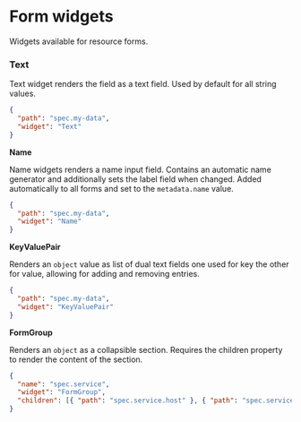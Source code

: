 # Form widgets

Widgets available for resource forms.

### Text

Text widget renders the field as a text field. Used by default for all string values.

```json
{
  "path": "spec.my-data",
  "widget": "Text"
}
```

**Name**

Name widgets renders a name input field. Contains an automatic name generator and additionally sets the label field when changed. Added automatically to all forms and set to the `metadata.name` value.

```json
{
  "path": "spec.my-data",
  "widget": "Name"
}
```

**KeyValuePair**

Renders an `object` value as list of dual text fields one used for key the other for value, allowing for adding and removing entries.

```json
{
  "path": "spec.my-data",
  "widget": "KeyValuePair"
}
```

**FormGroup**

Renders an `object` as a collapsible section. Requires the children property to render the content of the section.

```json
{
  "name": "spec.service",
  "widget": "FormGroup",
  "children": [{ "path": "spec.service.host" }, { "path": "spec.service.port" }]
}
```

